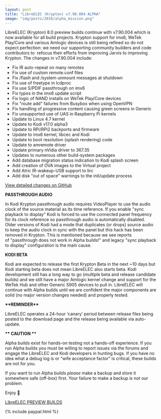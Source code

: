 ```yaml
---
layout: post
title: "LibreELEC (Krypton) v7.90.004 ALPHA"
image: "img/posts/2016/alpha_mission.png"
---
```


LibreELEC (Krypton) 8.0 preview builds continue with v7.90.004 which is now available for all build projects. Krypton support for imx6, WeTek Play/Core and various Amlogic devices is still being refined so do not expect perfection: we need our supporting community builders and code contributors to  refocus their efforts from improving Jarvis to improving Krypton. The changes in v7.90.004 include:

- Fix IR auto-repeat on many remotes
- Fix use of custom remote.conf files
- Fix /flash and /system unmount messages at shutdown
- Fix use of freetype in lcdproc
- Fix use S/PDIF passthrough on imx6
- Fix typos in the imx6 update script
- Fix logic of NAND installs on WeTek Play/Core devices
- Fix "route add" failures from Busybox when using OpenVPN
- Fix handling of progressive content causing green screens in Generic
- Fix unsupported use of UAS in Raspberry Pi kernels
- Update to Linux 4.7 kernel
- Update to Kodi v17.0 alpha3
- Update to RPi/RPi2 backports and firmware
- Update to imx6 kernel, libcec and Kodi
- Update to boot resolution (splash rendering) code
- Update to amremote driver
- Update primary nVidia driver to 367.35
- Updates to numerous other build-system packages
- Add database migration status indication to Kodi splash screen
- Add creation of OVA images to the Virtual project
- Add Atric IR-wakeup-USB support to lirc
- Add disk "out of space" warnings to the init/update process

[View detailed changes on GitHub](https://github.com/LibreELEC/LibreELEC.tv/compare/7.90.003...7.90.004)

**PASSTHROUGH AUDIO**

In Kodi Krypton passthrough audio requires VideoPlayer to use the audio clock of the source material as its time reference. If you enable "sync playback to display" Kodi is forced to use the connected panel frequency for its clock reference so passthrough audio is automatically disabled. Older versions of Kodi had a mode that duplicates (or drops) source audio to keep the audio clock in sync with the panel but this hack has been removed in Krypton. This is mentioned because we see reports of "passthrough does not work in Alpha builds!" and legacy "sync playback to display" configuration is the main cause.

**KODI BETA**

Kodi are expected to release the first Krypton Beta in the next ~10 days but Kodi starting beta does not mean LibreELEC also starts beta. Kodi development still has a long way to go (multiple beta and release candidate builds) and we still have a major Amlogic kernel change and support for the WeTek Hub and other Generic S905 devices to pull in. LibreELEC will continue with Alpha builds until we are confident the major components are solid (no major version changes needed) and properly tested.

**\*\*REMINDER\*\***

LibreELEC operates a 24-hour ‘canary’ period between release files being posted to the download page and the release being available via auto-update.

**\*\* CAUTION \*\***

Alpha builds exist for hands-on testing not a hands-off experience. If you run Alpha builds you must be willing to report issues via the forums and engage the LibreELEC and Kodi developers in hunting bugs. If you have no idea what a debug log is or “wife acceptance factor” is critical, these builds are not for you.

If you want to run Alpha builds _please_ make a backup and store it somewhere safe (off-box) first. Your failure to make a backup is not our problem.

Enjoy 🙂

[LibreELEC PREVIEW BUILDS](https://libreelec.tv/downloads/preview/)

{% include paypal.html %}
